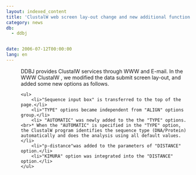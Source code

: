 ```yaml
---
layout: indexed_content
title: 'ClustalW web screen lay-out change and new additional function'
category: news
db:
  - ddbj


date: 2006-07-12T00:00:00
lang: en
---
```


<dd>DDBJ provides ClustalW services through WWW and E-mail. In the WWW ClustalW , we modified the data submit screen lay-out, and added some new options as follows.
<dd>

    <ul>
        <li>"Sequence input box" is transferred to the top of the page.</li>
        <li>"TYPE" options became independent from "ALIGN" options group.</li>
        <li> "AUTOMATIC" was newly added to the the "TYPE" options.<br>* When the "AUTOMATIC" is specified in the "TYPE" option, the ClustalW program identifies the sequence type (DNA/Protein) automatically and does the analysis using all default values.</li>
        <li>"p-distance"was added to the parameters of "DISTANCE" option.</li>
        <li>"KIMURA" option was integrated into the "DISTANCE" option.</li>
    </ul>
</dd>
</dd>

